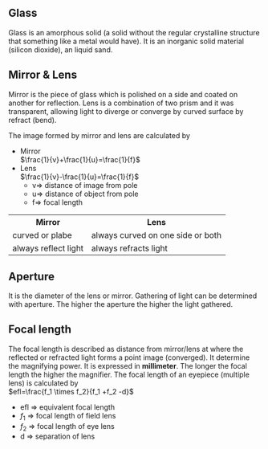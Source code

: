 ## Glass
Glass is an amorphous solid (a solid without the regular crystalline structure that something like a metal would have). It is an inorganic solid material (silicon dioxide), an liquid sand.


## Mirror & Lens 
Mirror is the piece of glass which is polished on a side and coated on another for reflection. Lens is a combination of two prism and it was transparent, allowing light to diverge or converge by curved surface by refract (bend).

The image formed by mirror and lens are calculated by 
* Mirror<br>
 $\frac{1}{v}+\frac{1}{u}=\frac{1}{f}$
 * Lens<br>
$\frac{1}{v}-\frac{1}{u}=\frac{1}{f}$
    - v=> distance of image from pole
    - u=> distance of object from pole 
    - f=> focal length

<table>
<tr>
    <th> Mirror</th>
    <th>Lens</th>
</tr>
<tr>
    <td>curved or plabe</td>
    <td>always curved on one side or both</td>
</tr>
<tr>
    <td>always reflect light </td>
    <td>always refracts light </td>
</tr>
<tr>

</tr>

</table>

## Aperture
It is the diameter of the lens or mirror. Gathering of light can be determined with aperture. The higher the aperture the higher the light gathered.

## Focal length
The focal length is described as distance from mirror/lens at where the reflected or refracted light forms a point image (converged). It determine the magnifying power. It is expressed in **millimeter**. The longer the focal length the higher the magnifier. The focal length of an eyepiece (multiple lens) is calculated by<br>
$efl=\frac{f_1 \times f_2}{f_1 +f_2 -d}$
* efl => equivalent focal length
* $f_1$ => focal length of field lens 
* $f_2$ => focal length of eye lens 
* d => separation of lens

## 